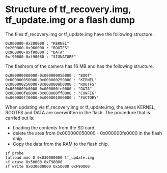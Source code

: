 # Structure of tf_recovery.img, tf_update.img or a flash dump

The files tf_recovery.img or tf_update.img have the following structure.
```
0x000000-0x200000 : "KERNEL"
0x200000-0x960000 : "ROOTFS"
0x960000-0xf90000 : "DATA"
0xf90000-0xf90080 : "SIGNATURE"
```

The flashrom of the camera has 16 MB and has the following structure.

```
0x000000000000-0x000000050000 : "BOOT"
0x000000050000-0x000000250000 : "KERNEL"
0x000000250000-0x0000009b0000 : "ROOTFS"
0x0000009b0000-0x000000fe0000 : "DATA"
0x000000fe0000-0x000000ff0000 : "CONFIG"
0x000000ff0000-0x000001000000 : "FACTORY"

```


When updating via tf_recovery.img or tf_update.img, the areas KERNEL, ROOTFS and DATA are overwritten in the flash. 
The procedure that is carried out is: 

- Loading the contents from the SD card, 
- delete the area from 0x000000050000 - 0x000000fe0000 in the flash chip
- Copy the data from the RAM to the flash chip. 

```
sf probe
fatload mmc 0 0x030000000 tf_update.img
sf erase 0x50000 0xF90000
sf write 0x030000000 0x50000 0xF90000
```

